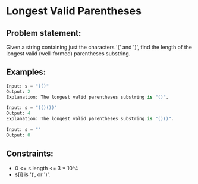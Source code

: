 # Longest Valid Parentheses

## Problem statement:
Given a string containing just the characters '(' and ')', find the length of the longest valid (well-formed) parentheses substring.

## Examples:
```py
Input: s = "(()"
Output: 2
Explanation: The longest valid parentheses substring is "()".
```
```py
Input: s = ")()())"
Output: 4
Explanation: The longest valid parentheses substring is "()()".
```
```py
Input: s = ""
Output: 0
```

## Constraints:
- 0 <= s.length <= 3 * 10^4
- s[i] is '(', or ')'.

